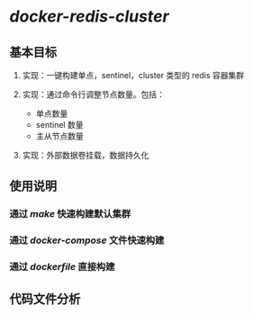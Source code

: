 # *docker-redis-cluster*



## 基本目标

1. 实现：一键构建单点，sentinel，cluster 类型的 redis 容器集群
2. 实现：通过命令行调整节点数量。包括：
   * 单点数量
   * sentinel 数量
   * 主从节点数量

3. 实现：外部数据卷挂载，数据持久化



## 使用说明

### 通过 *make* 快速构建默认集群



### 通过 *docker-compose* 文件快速构建



### 通过 *dockerfile* 直接构建



## 代码文件分析